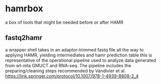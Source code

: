 # hamrbox
a box of tools that might be needed before or after HAMR

## fastq2hamr
a wrapper shell takes in an adaptor-trimmed fastq file all the way to applying HAMR, yielding intermediates and hamr prediction table
this is representative of the operational pipeline used to analyze data generated from wt-mta GMUCT and RNA-seq. The pipeline includes the preparing/cleaning steps recommended by Vandivier et al. https://link.springer.com/protocol/10.1007/978-1-4939-8808-2_4
